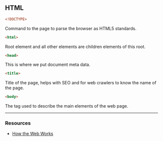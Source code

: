 ## HTML
```html
<!DOCTYPE>
```
Command to the page to parse the browser as HTML5 standards.
```html
<html>
```
Root element and all other elements are children elements of this root.
```html
<head>
```
This is where we put document meta data.
```html
<title>
```
Title of the page, helps with SEO and for web crawlers to know the name of the page.
```html
<body>
```
The tag used to describe the main elements of the web page.

---
### Resources
+ [How the Web Works](https://developer.mozilla.org/en-US/docs/Learn/Getting_started_with_the_web/How_the_Web_works)
